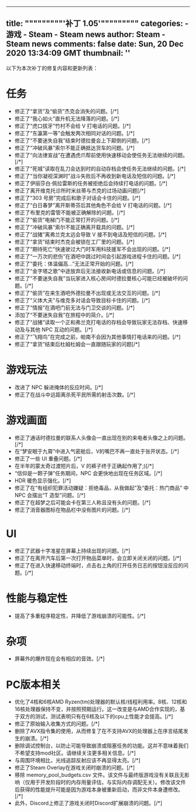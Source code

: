 
---
title: """""""""'补丁 1.05'"""""""""
categories: 
    - 游戏
    - Steam - Steam news
author: Steam - Steam news
comments: false
date: Sun, 20 Dec 2020 13:34:09 GMT
thumbnail: ''
---

<div>   
以下为本次补丁的修复内容和更新列表：



<h1><b>任务</b></h1><ul><li>修正了“拿货”及“偷货”杰克会消失的问题。[/*]</li><li>修正了“我心如火”直升机无法降落的问题。[/*]</li><li>修正了“虎口拔牙”竹村不会给 V 打电话的问题。[/*]</li><li>修正了“东瀛第一等”会触发两次相同对话的问题。[/*]</li><li>修正了“不要迷失自我”结束时德拉曼会上下颠倒的问题。[/*]</li><li>修正了“冲破风暴”索尔不能正确抵达货车的问题。[/*]</li><li>修正了“向法律宣战”在遭遇虎爪帮前使用快速移动会使任务无法继续的问题。[/*]</li><li>修正了“死城”读取在乱刀会达到时的自动存档会使任务无法继续的问题。[/*]</li><li>修正了“当你凝视深渊时”战斗失败后不再收到新电话及短信的问题。[/*]</li><li>修正了伊丽莎白·佩拉雷斯的任务被拒绝后会持续打电话的问题。[/*]</li><li>修正了离开维克托诊所时米丝蒂与杰克的过场动画问题[/*]</li><li>修正了“303 号房”完成后和歌子对话会卡住的问题。[/*]</li><li>修正了“白日春梦”离开斯蒂芬后其他角色不会给 V 打电话的问题。[/*]</li><li>修正了布里克的雷管不能被正确解除的问题。[/*]</li><li>修正了“偷货”电梯门不能正常打开的问题。[/*]</li><li>修正了“冲破风暴”索尔不能正确离开载具的问题。[/*]</li><li>修正了“战猪”离弗兰克太远会导致 V 接不到电话及短信的问题。[/*]</li><li>修正了“拿货”结束时杰克会被锁在工厂里的问题。[/*]</li><li>修正了“期待死亡”快速驶过大门时军用科技援军不会出现的问题。[/*]</li><li>修正了“一万次的悲伤”在酒吧中跳过时间会引起游戏进程卡住的问题。[/*]</li><li>修正了“委托：体温偏高…”无法正常开始的问题。[/*]</li><li>修正了“金字塔之歌”中途放弃后无法接收新电话或信息的问题。[/*]</li><li>修正了“不要迷失自我”当玩家进入核心房间时德拉曼核心可能已经被破坏的问题。[/*]</li><li>修正了“偷货”在来生酒吧外德拉曼不出现或无法交互的问题。[/*]</li><li>修正了“义体大夫”与维克多对话会导致目标卡住的问题。[/*]</li><li>修正了“情报”在酒吧门前无法与门卫交谈的问题。[/*]</li><li>添加了“不要迷失自我”在旅程中的简介。[/*]</li><li>修正了“战猪”读取一个正和弗兰克打电话的存档会导致玩家无法存档、快速移动及与其他 NPC 互动的问题。[/*]</li><li>修正了“飞翔鸟”在完成之前，帕南不会因为其他事情打电话来的问题。[/*]</li><li>修正了“拿货”结束后杜姆杜姆会一直跟随玩家的问题[/*]</li></ul>


<h1><b>游戏玩法</b></h1><ul><li>改进了 NPC 躲进掩体的反应时间。[/*]</li><li>修正了在战斗中远距离杀死平民所需的射击次数。[/*]</li></ul>


<h1><b>游戏画面</b></h1><ul><li>修正了通话时德拉曼的联系人头像会一直出现在别的来电者头像之上的问题。[/*]</li><li>在“梦安眠于九霄”中进入气密舱后，V的嘴巴不再一直处于张开状态。[/*]</li><li>修正了一些 UI 重叠问题。[/*]</li><li>在半年的蒙太奇过渡短片后，V 的裤子终于正确起作用了;)[/*]</li><li>“信仰是一颗子弹”任务期间，NPC 会更快地出现在任务区域。[/*]</li><li>HDR 暖色显示强化。[/*]</li><li>修正了在“有组织犯罪活动嫌疑：拒绝毒品，从我做起”及“委托：热门商品” 中 NPC 会摆出“T 造型”问题。[/*]</li><li>修正了在超梦之后可能会卡在第三人称且没有头的问题。[/*]</li><li>修正了消音器图标在物品栏中没有图片的问题。[/*]</li></ul>


<h1><b>UI</b></h1><ul><li>修正了武器十字准星在屏幕上持续出现的问题。[/*]</li><li>修正了在离开汽车后第一次打开物品菜单时，会立即关闭关闭的问题。[/*]</li><li>修正了在进入快速移动终端时，点击右上角的打开任务日志的按钮没反应的问题。[/*]</li></ul>


<h1><b>性能与稳定性</b></h1><ul><li>提高了多重程序稳定性，并降低了游戏崩溃的可能性。[/*]</li></ul>


<h1><b>杂项</b></h1><ul><li>屏幕外的爆炸现在会有相应的音效。[/*]</li></ul>


<h1><b>PC版本相关</b></h1><ul><li>优化了4核和6核AMD Ryzen(tm)处理器的默认核/线程利用率。8核、12核和16核处理器保持不变，并按照预期运行。这一改变是与AMD合作实现的，基于双方的测试，测试表明只有在6核及以下的cpu上性能才会提高。[/*]</li><li>修正了原始输入收集方式的问题。[/*]</li><li>删除了AVX指令集的使用，从而修复了在不支持AVX的处理器上在序言结尾发生的崩溃。[/*]</li><li>删除调试控制台，以防止可能导致崩溃或阻塞任务的功能。这并不意味着我们不希望支持mod社区。请继续关注更多相关信息。[/*]</li><li>与周围环境相比，光线追踪反射应该不再显得太亮。[/*]</li><li>修正了Steam Overlay在游戏关闭时崩溃的问题。[/*]</li><li>移除 memory_pool_budgets.csv 文件。该文件与最终版游戏没有关联且无影响（仅用于开发阶段时的内存用量评估，与实际内存调配无关）。修改该文件后获得的性能提升可能是因为游戏本身被重新启动，而非文件本身遭修改。[/*]</li><li>此外，Discord上修正了游戏关闭时Discord扩展崩溃的问题。[/*]</li></ul>  
</div>
            